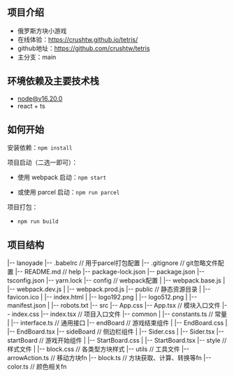 ## 项目介绍

-   俄罗斯方块小游戏
-   在线体验：https://crushtw.github.io/tetris/
-   github地址：https://github.com/crushtw/tetris
-	主分支：main

## 环境依赖及主要技术栈

-   node@v16.20.0
-   react + ts

## 如何开始

安装依赖：`npm install`

项目启动（二选一即可）：
- 使用 webpack 启动：`npm start`

- 或使用 parcel 启动：`npm run parcel`

项目打包：
- `npm run build`

## 项目结构
|-- lanoyade
    |-- .babelrc                    // 用于parcel打包配置
    |-- .gitignore            	    // git忽略文件配置
    |-- README.md                   // help
    |-- package-lock.json
    |-- package.json
    |-- tsconfig.json
    |-- yarn.lock
    |-- config                      // webpack配置
    |   |-- webpack.base.js
    |   |-- webpack.dev.js
    |   |-- webpack.prod.js
    |-- public                      // 静态资源目录
    |   |-- favicon.ico
    |   |-- index.html
    |   |-- logo192.png
    |   |-- logo512.png
    |   |-- manifest.json
    |   |-- robots.txt
    |-- src
        |-- App.css
        |-- App.tsx					// 模块入口文件
        |-- index.css
        |-- index.tsx				// 项目入口文件
        |-- common
        |   |-- constants.ts        // 常量
        |   |-- interface.ts        // 通用接口
        |-- endBoard				// 游戏结束组件
        |   |-- EndBoard.css
        |   |-- EndBoard.tsx
        |-- sideBoard				// 侧边栏组件
        |   |-- Sider.css
        |   |-- Sider.tsx
        |-- startBoard				// 游戏开始组件
        |   |-- StartBoard.css
        |   |-- StartBoard.tsx
        |-- style					// 样式文件
        |   |-- block.css			// 各类型方块样式
        |-- utils					// 工具文件
            |-- arrowAction.ts		// 移动方块fn
            |-- block.ts			// 方块获取、计算、转换等fn
            |-- color.ts			// 颜色相关fn
